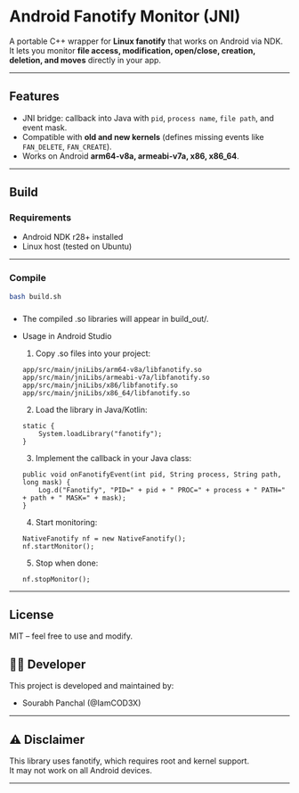 # Android Fanotify Monitor (JNI)

A portable C++ wrapper for **Linux fanotify** that works on Android via NDK.
It lets you monitor **file access, modification, open/close, creation, deletion, and moves** directly in your app.

---

## Features
- JNI bridge: callback into Java with `pid`, `process name`, `file path`, and event mask.
- Compatible with **old and new kernels** (defines missing events like `FAN_DELETE`, `FAN_CREATE`).
- Works on Android **arm64-v8a, armeabi-v7a, x86, x86_64**.

---

## Build

### Requirements
- Android NDK r28+ installed
- Linux host (tested on Ubuntu)

---

### Compile
```bash
bash build.sh
```
###
- The compiled .so libraries will appear in build_out/.

- Usage in Android Studio

    1. Copy .so files into your project:
    ```
    app/src/main/jniLibs/arm64-v8a/libfanotify.so
    app/src/main/jniLibs/armeabi-v7a/libfanotify.so
    app/src/main/jniLibs/x86/libfanotify.so
    app/src/main/jniLibs/x86_64/libfanotify.so
    ```
    2. Load the library in Java/Kotlin:
    ```
    static {
        System.loadLibrary("fanotify");
    }
    ```

    3. Implement the callback in your Java class:
    ```
    public void onFanotifyEvent(int pid, String process, String path, long mask) {
        Log.d("Fanotify", "PID=" + pid + " PROC=" + process + " PATH=" + path + " MASK=" + mask);
    }
    ```

    4. Start monitoring:
    ```
    NativeFanotify nf = new NativeFanotify();
    nf.startMonitor();
    ```

    5. Stop when done:
    ```
    nf.stopMonitor();
    ```
---

## License

MIT – feel free to use and modify.


## 👨‍💻 Developer

This project is developed and maintained by:

 - Sourabh Panchal (@IamCOD3X)
---

## ⚠️ Disclaimer

This library uses fanotify, which requires root and kernel support.  
It may not work on all Android devices.

---
